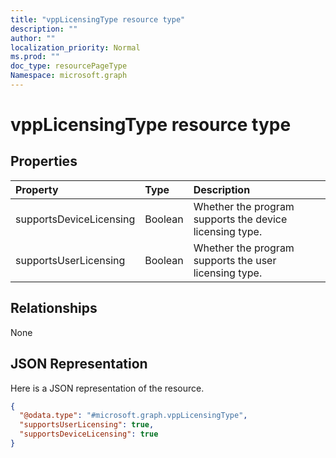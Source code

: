 ```yaml
---
title: "vppLicensingType resource type"
description: ""
author: ""
localization_priority: Normal
ms.prod: ""
doc_type: resourcePageType
Namespace: microsoft.graph
---
```



# vppLicensingType resource type



## Properties
|Property|Type|Description|
|:---|:---|:---|
|supportsDeviceLicensing|Boolean|Whether the program supports the device licensing type.|
|supportsUserLicensing|Boolean|Whether the program supports the user licensing type.|

## Relationships
None

## JSON Representation
Here is a JSON representation of the resource.
<!-- {
  "blockType": "resource",
  "@odata.type": "microsoft.graph.vppLicensingType"
}
-->
``` json
{
  "@odata.type": "#microsoft.graph.vppLicensingType",
  "supportsUserLicensing": true,
  "supportsDeviceLicensing": true
}
```

